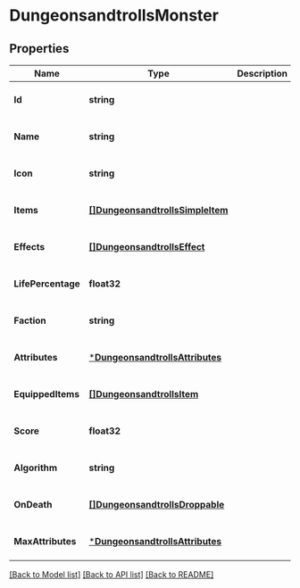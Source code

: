# DungeonsandtrollsMonster

## Properties
Name | Type | Description | Notes
------------ | ------------- | ------------- | -------------
**Id** | **string** |  | [optional] [default to null]
**Name** | **string** |  | [optional] [default to null]
**Icon** | **string** |  | [optional] [default to null]
**Items** | [**[]DungeonsandtrollsSimpleItem**](dungeonsandtrollsSimpleItem.md) |  | [optional] [default to null]
**Effects** | [**[]DungeonsandtrollsEffect**](dungeonsandtrollsEffect.md) |  | [optional] [default to null]
**LifePercentage** | **float32** |  | [optional] [default to null]
**Faction** | **string** |  | [optional] [default to null]
**Attributes** | [***DungeonsandtrollsAttributes**](dungeonsandtrollsAttributes.md) |  | [optional] [default to null]
**EquippedItems** | [**[]DungeonsandtrollsItem**](dungeonsandtrollsItem.md) |  | [optional] [default to null]
**Score** | **float32** |  | [optional] [default to null]
**Algorithm** | **string** |  | [optional] [default to null]
**OnDeath** | [**[]DungeonsandtrollsDroppable**](dungeonsandtrollsDroppable.md) |  | [optional] [default to null]
**MaxAttributes** | [***DungeonsandtrollsAttributes**](dungeonsandtrollsAttributes.md) |  | [optional] [default to null]

[[Back to Model list]](../README.md#documentation-for-models) [[Back to API list]](../README.md#documentation-for-api-endpoints) [[Back to README]](../README.md)


